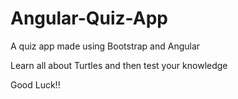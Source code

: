 # Angular-Quiz-App

A quiz app made using Bootstrap and Angular

Learn all about Turtles and then test your knowledge 

Good Luck!!
